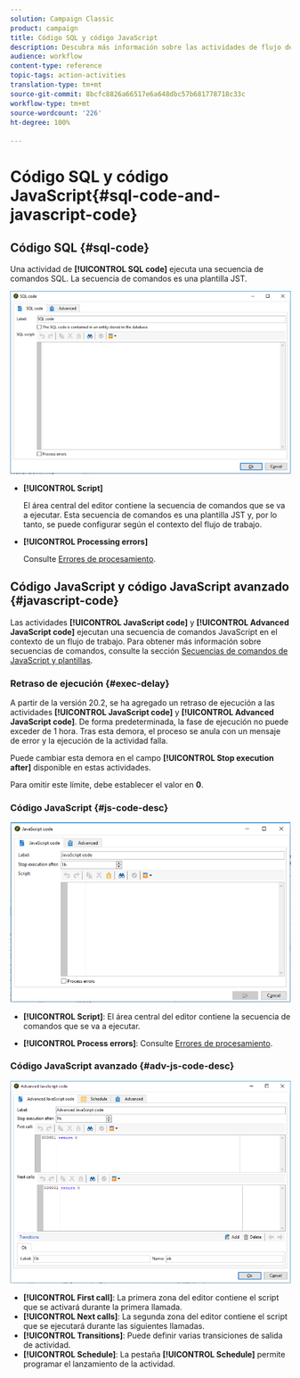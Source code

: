 ```yaml
---
solution: Campaign Classic
product: campaign
title: Código SQL y código JavaScript
description: Descubra más información sobre las actividades de flujo de trabajo de código SQL y código JavaScript
audience: workflow
content-type: reference
topic-tags: action-activities
translation-type: tm+mt
source-git-commit: 8bcfc8826a66517e6a648dbc57b681778718c33c
workflow-type: tm+mt
source-wordcount: '226'
ht-degree: 100%

---
```



# Código SQL y código JavaScript{#sql-code-and-javascript-code}

## Código SQL {#sql-code}

Una actividad de **[!UICONTROL SQL code]** ejecuta una secuencia de comandos SQL. La secuencia de comandos es una plantilla JST.

![](assets/sql_code.png)

* **[!UICONTROL Script]**

   El área central del editor contiene la secuencia de comandos que se va a ejecutar. Esta secuencia de comandos es una plantilla JST y, por lo tanto, se puede configurar según el contexto del flujo de trabajo.

* **[!UICONTROL Processing errors]**

   Consulte [Errores de procesamiento](../../workflow/using/monitoring-workflow-execution.md#processing-errors).

## Código JavaScript y código JavaScript avanzado {#javascript-code}

Las actividades **[!UICONTROL JavaScript code]** y **[!UICONTROL Advanced JavaScript code]** ejecutan una secuencia de comandos JavaScript en el contexto de un flujo de trabajo. Para obtener más información sobre secuencias de comandos, consulte la sección [Secuencias de comandos de JavaScript y plantillas](../../workflow/using/javascript-scripts-and-templates.md).

### Retraso de ejecución {#exec-delay}

A partir de la versión 20.2, se ha agregado un retraso de ejecución a las actividades **[!UICONTROL JavaScript code]** y **[!UICONTROL Advanced JavaScript code]**. De forma predeterminada, la fase de ejecución no puede exceder de 1 hora. Tras esta demora, el proceso se anula con un mensaje de error y la ejecución de la actividad falla.

Puede cambiar esta demora en el campo **[!UICONTROL Stop execution after]** disponible en estas actividades.

Para omitir este límite, debe establecer el valor en **0**.

### Código JavaScript {#js-code-desc}

![](assets/javascript_code.png)

* **[!UICONTROL Script]**: El área central del editor contiene la secuencia de comandos que se va a ejecutar.

* **[!UICONTROL Process errors]**: Consulte [Errores de procesamiento](../../workflow/using/monitoring-workflow-execution.md#processing-errors).

### Código JavaScript avanzado {#adv-js-code-desc}

![](assets/advanced_javascript_code.png)

* **[!UICONTROL First call]**: La primera zona del editor contiene el script que se activará durante la primera llamada.
* **[!UICONTROL Next calls]**: La segunda zona del editor contiene el script que se ejecutará durante las siguientes llamadas.
* **[!UICONTROL Transitions]**: Puede definir varias transiciones de salida de actividad.
* **[!UICONTROL Schedule]**: La pestaña **[!UICONTROL Schedule]** permite programar el lanzamiento de la actividad.

